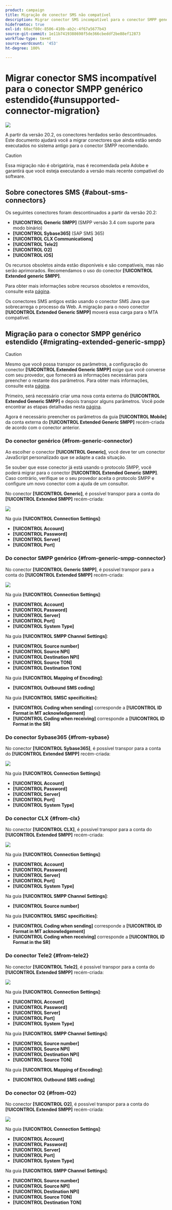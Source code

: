 ```yaml
---
product: campaign
title: Migração de conector SMS não compatível
description: Migrar conector SMS incompatível para o conector SMPP genérico estendido
hidefromtoc: true
exl-id: 60acf80c-8506-410b-ab2c-4f67a5677b43
source-git-commit: 1e11b7419388698f5de366cbeddf2be88ef12873
workflow-type: tm+mt
source-wordcount: '453'
ht-degree: 100%

---
```


# Migrar conector SMS incompatível para o conector SMPP genérico estendido{#unsupported-connector-migration}

![](../../assets/v7-only.svg)

A partir da versão 20.2, os conectores herdados serão descontinuados. Este documento ajudará você a migrar conectores que ainda estão sendo executados no sistema antigo para o conector SMPP recomendado.

>[!CAUTION]
>
>Essa migração não é obrigatória, mas é recomendada pela Adobe e garantirá que você esteja executando a versão mais recente compatível do software.

## Sobre conectores SMS {#about-sms-connectors}

Os seguintes conectores foram descontinuados a partir da versão 20.2:

* **[!UICONTROL Generic SMPP]** (SMPP versão 3.4 com suporte para modo binário)
* **[!UICONTROL Sybase365]** (SAP SMS 365)
* **[!UICONTROL CLX Communications]**
* **[!UICONTROL Tele2]**
* **[!UICONTROL O2]**
* **[!UICONTROL iOS]**

Os recursos obsoletos ainda estão disponíveis e são compatíveis, mas não serão aprimorados. Recomendamos o uso do conector **[!UICONTROL Extended generic SMPP]**.

Para obter mais informações sobre recursos obsoletos e removidos, consulte esta [página](../../rn/using/deprecated-features.md).

Os conectores SMS antigos estão usando o conector SMS Java que sobrecarrega o processo da Web. A migração para o novo conector **[!UICONTROL Extended Generic SMPP]** moverá essa carga para o MTA compatível.

## Migração para o conector SMPP genérico estendido {#migrating-extended-generic-smpp}

>[!CAUTION]
>
>Mesmo que você possa transpor os parâmetros, a configuração do conector **[!UICONTROL Extended Generic SMPP]** exige que você converse com seu provedor, que fornecerá as informações necessárias para preencher o restante dos parâmetros. Para obter mais informações, consulte esta [página](sms-protocol.md).

Primeiro, será necessário criar uma nova conta externa do **[!UICONTROL Extended Generic SMPP]** e depois transpor alguns parâmetros. Você pode encontrar as etapas detalhadas nesta [página](sms-set-up.md#creating-an-smpp-external-account).

Agora é necessário preencher os parâmetros da guia **[!UICONTROL Mobile]** da conta externa do **[!UICONTROL Extended Generic SMPP]** recém-criada de acordo com o conector anterior.

### Do conector genérico {#from-generic-connector}

Ao escolher o conector **[!UICONTROL Generic]**, você deve ter um conector JavaScript personalizado que se adapte a cada situação.

Se souber que esse conector já está usando o protocolo SMPP, você poderá migrar para o conector **[!UICONTROL Extended Generic SMPP]**. Caso contrário, verifique se o seu provedor aceita o protocolo SMPP e configure um novo conector com a ajuda de um consultor.

No conector **[!UICONTROL Generic]**, é possível transpor para a conta do **[!UICONTROL Extended SMPP]** recém-criada:

![](assets/smpp_generic.png)

Na guia **[!UICONTROL Connection Settings]**:

* **[!UICONTROL Account]**
* **[!UICONTROL Password]**
* **[!UICONTROL Server]**
* **[!UICONTROL Port]**

### Do conector SMPP genérico {#from-generic-smpp-connector}

No conector **[!UICONTROL Generic SMPP]**, é possível transpor para a conta do **[!UICONTROL Extended SMPP]** recém-criada:

![](assets/smpp_generic_2.png)

Na guia **[!UICONTROL Connection Settings]**:

* **[!UICONTROL Account]**
* **[!UICONTROL Password]**
* **[!UICONTROL Server]**
* **[!UICONTROL Port]**
* **[!UICONTROL System Type]**

Na guia **[!UICONTROL SMPP Channel Settings]**:

* **[!UICONTROL Source number]**
* **[!UICONTROL Source NPI]**
* **[!UICONTROL Destination NPI]**
* **[!UICONTROL Source TON]**
* **[!UICONTROL Destination TON]**

Na guia **[!UICONTROL Mapping of Encoding]**:

* **[!UICONTROL Outbound SMS coding]**

Na guia **[!UICONTROL SMSC specificities]**:

* **[!UICONTROL Coding when sending]** corresponde a **[!UICONTROL ID Format in MT acknowledgement]**
* **[!UICONTROL Coding when receiving]** corresponde a **[!UICONTROL ID Format in the SR]**

### Do conector Sybase365 {#from-sybase}

No conector **[!UICONTROL Sybase365]**, é possível transpor para a conta do **[!UICONTROL Extended SMPP]** recém-criada:

![](assets/smpp_3.png)

Na guia **[!UICONTROL Connection Settings]**:

* **[!UICONTROL Account]**
* **[!UICONTROL Password]**
* **[!UICONTROL Server]**
* **[!UICONTROL Port]**
* **[!UICONTROL System Type]**

### Do conector CLX {#from-clx}

No conector **[!UICONTROL CLX]**, é possível transpor para a conta do **[!UICONTROL Extended SMPP]** recém-criada:

![](assets/smpp_4.png)

Na guia **[!UICONTROL Connection Settings]**:

* **[!UICONTROL Account]**
* **[!UICONTROL Password]**
* **[!UICONTROL Server]**
* **[!UICONTROL Port]**
* **[!UICONTROL System Type]**

Na guia **[!UICONTROL SMPP Channel Settings]**:

* **[!UICONTROL Source number]**

Na guia **[!UICONTROL SMSC specificities]**:

* **[!UICONTROL Coding when sending]** corresponde a **[!UICONTROL ID Format in MT acknowledgement]**
* **[!UICONTROL Coding when receiving]** corresponde a **[!UICONTROL ID Format in the SR]**

### Do conector Tele2 {#from-tele2}

No conector **[!UICONTROL Tele2]**, é possível transpor para a conta do **[!UICONTROL Extended SMPP]** recém-criada:

![](assets/smpp_6.png)

Na guia **[!UICONTROL Connection Settings]**:

* **[!UICONTROL Account]**
* **[!UICONTROL Password]**
* **[!UICONTROL Server]**
* **[!UICONTROL Port]**
* **[!UICONTROL System Type]**

Na guia **[!UICONTROL SMPP Channel Settings]**:

* **[!UICONTROL Source number]**
* **[!UICONTROL Source NPI]**
* **[!UICONTROL Destination NPI]**
* **[!UICONTROL Source TON]**

Na guia **[!UICONTROL Mapping of Encoding]**:

* **[!UICONTROL Outbound SMS coding]**

### Do conector O2 {#from-O2}

No conector **[!UICONTROL O2]**, é possível transpor para a conta do **[!UICONTROL Extended SMPP]** recém-criada:

![](assets/smpp_5.png)

Na guia **[!UICONTROL Connection Settings]**:

* **[!UICONTROL Account]**
* **[!UICONTROL Password]**
* **[!UICONTROL Server]**
* **[!UICONTROL Port]**
* **[!UICONTROL System Type]**

Na guia **[!UICONTROL SMPP Channel Settings]**:

* **[!UICONTROL Source number]**
* **[!UICONTROL Source NPI]**
* **[!UICONTROL Destination NPI]**
* **[!UICONTROL Source TON]**
* **[!UICONTROL Destination TON]**
